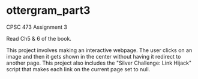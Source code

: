 # ottergram_part3
CPSC 473 Assignment 3

Read Ch5 & 6 of the book.

This project involves making an interactive webpage. The user clicks on an image and then it gets shown in the center without having it redirect to another page.
This project also includes the "Silver Challenge: Link Hijack" script that makes each link on the current page set to null.
